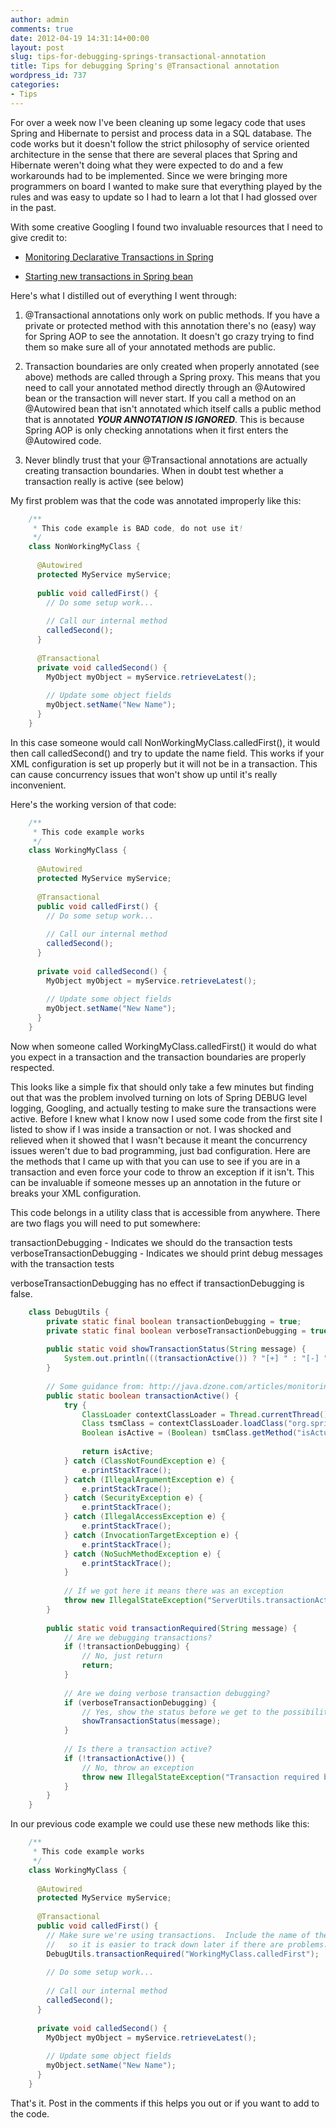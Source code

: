 ```yaml
---
author: admin
comments: true
date: 2012-04-19 14:31:14+00:00
layout: post
slug: tips-for-debugging-springs-transactional-annotation
title: Tips for debugging Spring's @Transactional annotation
wordpress_id: 737
categories:
- Tips
---
```


For over a week now I've been cleaning up some legacy code that uses Spring and Hibernate to persist and process data in a SQL database.  The code works but it doesn't follow the strict philosophy of service oriented architecture in the sense that there are several places that Spring and Hibernate weren't doing what they were expected to do and a few workarounds had to be implemented.  Since we were bringing more programmers on board I wanted to make sure that everything played by the rules and was easy to update so I had to learn a lot that I had glossed over in the past.

With some creative Googling I found two invaluable resources that I need to give credit to:
	
  * [Monitoring Declarative Transactions in Spring](http://java.dzone.com/articles/monitoring-declarative-transac?page=0,1)
	
  * [Starting new transactions in Spring bean](http://stackoverflow.com/questions/3037006/starting-new-transaction-in-spring-bean)

Here's what I distilled out of everything I went through:

  1. @Transactional annotations only work on public methods.  If you have a private or protected method with this annotation there's no (easy) way for Spring AOP to see the annotation.  It doesn't go crazy trying to find them so make sure all of your annotated methods are public.

  2. Transaction boundaries are only created when properly annotated (see above) methods are called through a Spring proxy.  This means that you need to call your annotated method directly through an @Autowired bean or the transaction will never start.  If you call a method on an @Autowired bean that isn't annotated which itself calls a public method that is annotated **_YOUR ANNOTATION IS IGNORED_**.  This is because Spring AOP is only checking annotations when it first enters the @Autowired code.

  3. Never blindly trust that your @Transactional annotations are actually creating transaction boundaries.  When in doubt test whether a transaction really is active (see below)

My first problem was that the code was annotated improperly like this:

``` java
    /**
     * This code example is BAD code, do not use it!
     */
    class NonWorkingMyClass {
    
      @Autowired
      protected MyService myService;
    
      public void calledFirst() {
        // Do some setup work...
    
        // Call our internal method
        calledSecond();
      }
    
      @Transactional
      private void calledSecond() {
        MyObject myObject = myService.retrieveLatest();
    
        // Update some object fields
        myObject.setName("New Name");
      }
    }
```

In this case someone would call NonWorkingMyClass.calledFirst(), it would then call calledSecond() and try to update the name field.  This works if your XML configuration is set up properly but it will not be in a transaction.  This can cause concurrency issues that won't show up until it's really inconvenient.

Here's the working version of that code:

``` java 
    /**
     * This code example works
     */
    class WorkingMyClass {
    
      @Autowired
      protected MyService myService;
    
      @Transactional
      public void calledFirst() {
        // Do some setup work...
    
        // Call our internal method
        calledSecond();
      }
    
      private void calledSecond() {
        MyObject myObject = myService.retrieveLatest();
    
        // Update some object fields
        myObject.setName("New Name");
      }
    }
```

Now when someone called WorkingMyClass.calledFirst() it would do what you expect in a transaction and the transaction boundaries are properly respected.

This looks like a simple fix that should only take a few minutes but finding out that was the problem involved turning on lots of Spring DEBUG level logging, Googling, and actually testing to make sure the transactions were active.  Before I knew what I know now I used some code from the first site I listed to show if I was inside a transaction or not.  I was shocked and relieved when it showed that I wasn't because it meant the concurrency issues weren't due to bad programming, just bad configuration.  Here are the methods that I came up with that you can use to see if you are in a transaction and even force your code to throw an exception if it isn't.  This can be invaluable if someone messes up an annotation in the future or breaks your XML configuration.

This code belongs in a utility class that is accessible from anywhere.  There are two flags you will need to put somewhere:

transactionDebugging - Indicates we should do the transaction tests
verboseTransactionDebugging - Indicates we should print debug messages with the transaction tests

verboseTransactionDebugging has no effect if transactionDebugging is false.

``` java
    class DebugUtils {
    	private static final boolean transactionDebugging = true;
    	private static final boolean verboseTransactionDebugging = true;
    
    	public static void showTransactionStatus(String message) {
    		System.out.println(((transactionActive()) ? "[+] " : "[-] ") + message);
    	}
    
    	// Some guidance from: http://java.dzone.com/articles/monitoring-declarative-transac?page=0,1
    	public static boolean transactionActive() {
    		try {
    			ClassLoader contextClassLoader = Thread.currentThread().getContextClassLoader();
    			Class tsmClass = contextClassLoader.loadClass("org.springframework.transaction.support.TransactionSynchronizationManager");
    			Boolean isActive = (Boolean) tsmClass.getMethod("isActualTransactionActive", null).invoke(null, null);
    
    			return isActive;
    		} catch (ClassNotFoundException e) {
    			e.printStackTrace();
    		} catch (IllegalArgumentException e) {
    			e.printStackTrace();
    		} catch (SecurityException e) {
    			e.printStackTrace();
    		} catch (IllegalAccessException e) {
    			e.printStackTrace();
    		} catch (InvocationTargetException e) {
    			e.printStackTrace();
    		} catch (NoSuchMethodException e) {
    			e.printStackTrace();
    		}
    
    		// If we got here it means there was an exception
    		throw new IllegalStateException("ServerUtils.transactionActive was unable to complete properly");
    	}
    
    	public static void transactionRequired(String message) {
    		// Are we debugging transactions?
    		if (!transactionDebugging) {
    			// No, just return
    			return;
    		}
    
    		// Are we doing verbose transaction debugging?
    		if (verboseTransactionDebugging) {
    			// Yes, show the status before we get to the possibility of throwing an exception
    			showTransactionStatus(message);
    		}
    
    		// Is there a transaction active?
    		if (!transactionActive()) {
    			// No, throw an exception
    			throw new IllegalStateException("Transaction required but not active [" + message + "]");
    		}
    	}
    }
```    

In our previous code example we could use these new methods like this:

``` java
    /**
     * This code example works
     */
    class WorkingMyClass {
    
      @Autowired
      protected MyService myService;
    
      @Transactional
      public void calledFirst() {
        // Make sure we're using transactions.  Include the name of the class and method
        //   so it is easier to track down later if there are problems.
        DebugUtils.transactionRequired("WorkingMyClass.calledFirst");
    
        // Do some setup work...
    
        // Call our internal method
        calledSecond();
      }
    
      private void calledSecond() {
        MyObject myObject = myService.retrieveLatest();
    
        // Update some object fields
        myObject.setName("New Name");
      }
    }
```

That's it.  Post in the comments if this helps you out or if you want to add to the code.
